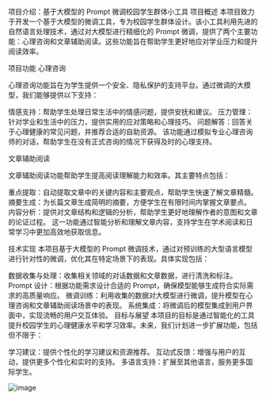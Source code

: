 项目介绍：基于大模型的 Prompt 微调校园学生群体小工具
项目概述
本项目致力于开发一个基于大模型的微调工具，专为校园学生群体设计。该小工具利用先进的自然语言处理技术，通过对大模型进行精细化的 Prompt 微调，提供了两个主要功能：心理咨询和文章辅助阅读。这些功能旨在帮助学生更好地应对学业压力和提升阅读效率。

项目功能
心理咨询

心理咨询功能旨在为学生提供一个安全、隐私保护的支持平台。通过微调的大模型，我们能够提供以下支持：

情感支持：帮助学生处理日常生活中的情感问题，提供安抚和建议。
压力管理：针对学业和生活中的压力，提供实用的应对策略和心理技巧。
问题解答：回答关于心理健康的常见问题，并推荐合适的自助资源。
该功能通过模拟专业心理咨询师的对话，帮助学生在没有正式咨询的情况下获得及时的心理支持。

文章辅助阅读

文章辅助阅读功能帮助学生提高阅读理解能力和效率。其主要特点包括：

重点提取：自动提取文章中的关键内容和主要观点，帮助学生快速了解文章精髓。
摘要生成：为长篇文章生成简明的摘要，方便学生在有限时间内掌握文章要点。
内容分析：提供对文章结构和逻辑的分析，帮助学生更好地理解作者的意图和文章的论证过程。
这一功能通过智能分析和理解文章内容，支持学生在学术阅读和日常学习中更加高效地获取信息。

技术实现
本项目基于大模型的 Prompt 微调技术，通过对预训练的大型语言模型进行针对性的微调，优化其在特定场景下的表现。具体实现包括：

数据收集与处理：收集相关领域的对话数据和文章数据，进行清洗和标注。
Prompt 设计：根据功能需求设计合适的 Prompt，确保模型能够生成符合实际需求的高质量响应。
微调训练：利用收集的数据对大模型进行微调，提升模型在心理咨询和文章辅助阅读场景中的表现。
系统集成：将微调后的模型集成到用户界面中，实现流畅的用户交互体验。
目标与展望
本项目的目标是通过智能化的工具提升校园学生的心理健康水平和学习效率。未来，我们计划进一步扩展功能，包括但不限于：

学习建议：提供个性化的学习建议和资源推荐。
互动式反馈：增强与用户的互动，提供更多个性化和实时的支持。
多语言支持：扩展至其他语言，服务更多国际学生。

![image]([https://github.com/hlbhl/AIzy/blob/main/%E6%9E%B6%E6%9E%84%E5%9B%BE.png](https://github.com/hlbhl/AIzy/blob/main/%E6%9E%B6%E6%9E%84%E5%9B%BE1.png))
